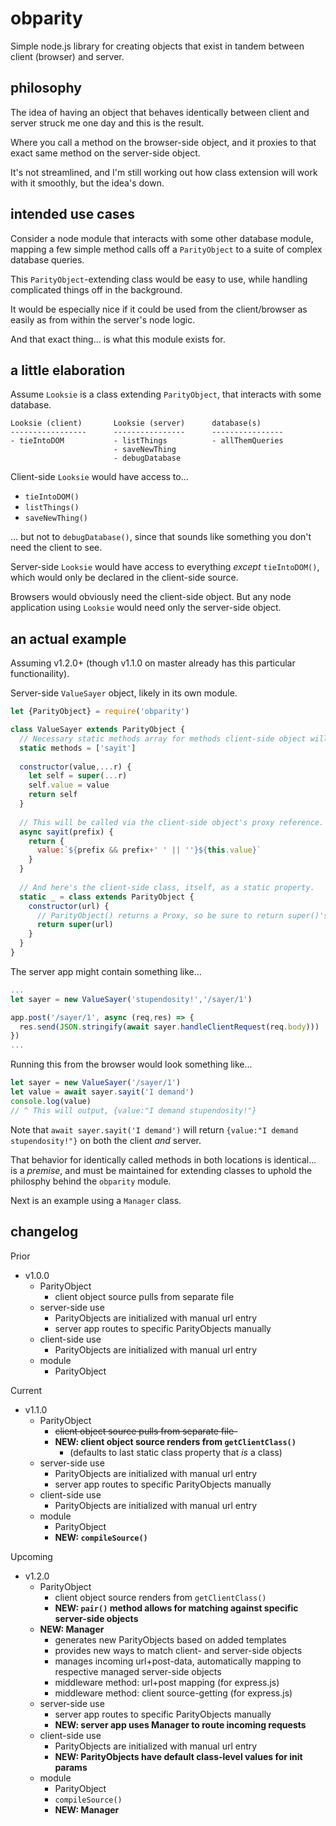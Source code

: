 # obparity

Simple node.js library for creating objects that exist in tandem between client (browser) and server.

## philosophy

The idea of having an object that behaves identically between client and server struck me one day and this is the result.

Where you call a method on the browser-side object, and it proxies to that exact same method on the server-side object.

It's not streamlined, and I'm still working out how class extension will work with it smoothly, but the idea's down.

## intended use cases

Consider a node module that interacts with some other database module,
mapping a few simple method calls off a `ParityObject` to a suite of complex database queries.

This `ParityObject`-extending class would be easy to use, while handling complicated things off in the background.

It would be especially nice if it could be used from the client/browser as easily as from within the server's node logic.

And that exact thing... is what this module exists for.

## a little elaboration

Assume `Looksie` is a class extending `ParityObject`, that interacts with some database.

```
Looksie (client)       Looksie (server)      database(s)
-----------------      ----------------      ----------------
- tieIntoDOM           - listThings          - allThemQueries
                       - saveNewThing
                       - debugDatabase
```

Client-side `Looksie` would have access to...
* `tieIntoDOM()`
* `listThings()`
* `saveNewThing()`

... but not to `debugDatabase()`, since that sounds like something you don't need the client to see.

Server-side `Looksie` would have access to everything _except_ `tieIntoDOM()`, which would only be declared in the client-side source.

Browsers would obviously need the client-side object.  But any node application using `Looksie` would need only the server-side object.

## an actual example

Assuming v1.2.0+ (though v1.1.0 on master already has this particular functionaility).

Server-side `ValueSayer` object, likely in its own module.
```javascript
let {ParityObject} = require('obparity')

class ValueSayer extends ParityObject {
  // Necessary static methods array for methods client-side object will use.
  static methods = ['sayit']
  
  constructor(value,...r) {
    let self = super(...r)
    self.value = value
    return self
  }
  
  // This will be called via the client-side object's proxy reference.
  async sayit(prefix) {
    return {
      value:`${prefix && prefix+' ' || ''}${this.value}`
    }
  }
  
  // And here's the client-side class, itself, as a static property.
  static _ = class extends ParityObject {
    constructor(url) {
      // ParityObject() returns a Proxy, so be sure to return super()'s result
      return super(url)
    }
  }
}
```
The server app might contain something like...
```javascript
...
let sayer = new ValueSayer('stupendosity!','/sayer/1')

app.post('/sayer/1', async (req,res) => {
  res.send(JSON.stringify(await sayer.handleClientRequest(req.body)))
})
...
```
Running this from the browser would look something like...
```javascript
let sayer = new ValueSayer('/sayer/1')
let value = await sayer.sayit('I demand')
console.log(value)
// ^ This will output, {value:"I demand stupendosity!"}
```
Note that `await sayer.sayit('I demand')` will return `{value:"I demand stupendosity!"}` on both the client _and_ server.

That behavior for identically called methods in both locations is identical... is a _premise_, and must be maintained for extending classes to uphold the philosphy behind the `obparity` module.

Next is an example using a `Manager` class.


## changelog

Prior
* v1.0.0
  * ParityObject
    * client object source pulls from separate file
  * server-side use
    * ParityObjects are initialized with manual url entry
    * server app routes to specific ParityObjects manually
  * client-side use
    * ParityObjects are initialized with manual url entry
  * module
    * ParityObject

Current
* v1.1.0
  * ParityObject
    * ~~client object source pulls from separate file-~~
    * **NEW: client object source renders from `getClientClass()`**
      * (defaults to last static class property that _is_ a class)
  * server-side use
    * ParityObjects are initialized with manual url entry
    * server app routes to specific ParityObjects manually
  * client-side use
    * ParityObjects are initialized with manual url entry
  * module
    * ParityObject
    * **NEW: `compileSource()`**

Upcoming
* v1.2.0
  * ParityObject
    * client object source renders from `getClientClass()`
    * **NEW: `pair()` method allows for matching against specific server-side objects**
  * **NEW: Manager**
    * generates new ParityObjects based on added templates
    * provides new ways to match client- and server-side objects
    * manages incoming url+post-data, automatically mapping to respective managed server-side objects
    * middleware method: url+post mapping (for express.js)
    * middleware method: client source-getting (for express.js)
  * server-side use
    * server app routes to specific ParityObjects manually
    * **NEW: server app uses Manager to route incoming requests**
  * client-side use
    * ParityObjects are initialized with manual url entry
    * **NEW: ParityObjects have default class-level values for init params**
  * module
    * ParityObject
    * `compileSource()`
    * **NEW: Manager**

